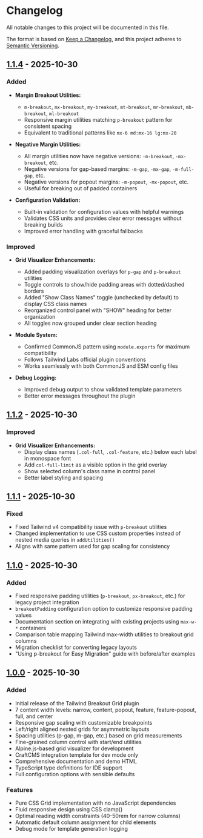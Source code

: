 # Changelog

All notable changes to this project will be documented in this file.

The format is based on [Keep a Changelog](https://keepachangelog.com/en/1.0.0/),
and this project adheres to [Semantic Versioning](https://semver.org/spec/v2.0.0.html).

## [1.1.4] - 2025-10-30

### Added

- **Margin Breakout Utilities:**
  - `m-breakout`, `mx-breakout`, `my-breakout`, `mt-breakout`, `mr-breakout`, `mb-breakout`, `ml-breakout`
  - Responsive margin utilities matching `p-breakout` pattern for consistent spacing
  - Equivalent to traditional patterns like `mx-6 md:mx-16 lg:mx-20`

- **Negative Margin Utilities:**
  - All margin utilities now have negative versions: `-m-breakout`, `-mx-breakout`, etc.
  - Negative versions for gap-based margins: `-m-gap`, `-mx-gap`, `-m-full-gap`, etc.
  - Negative versions for popout margins: `-m-popout`, `-mx-popout`, etc.
  - Useful for breaking out of padded containers

- **Configuration Validation:**
  - Built-in validation for configuration values with helpful warnings
  - Validates CSS units and provides clear error messages without breaking builds
  - Improved error handling with graceful fallbacks

### Improved

- **Grid Visualizer Enhancements:**
  - Added padding visualization overlays for `p-gap` and `p-breakout` utilities
  - Toggle controls to show/hide padding areas with dotted/dashed borders
  - Added "Show Class Names" toggle (unchecked by default) to display CSS class names
  - Reorganized control panel with "SHOW" heading for better organization
  - All toggles now grouped under clear section heading

- **Module System:**
  - Confirmed CommonJS pattern using `module.exports` for maximum compatibility
  - Follows Tailwind Labs official plugin conventions
  - Works seamlessly with both CommonJS and ESM config files

- **Debug Logging:**
  - Improved debug output to show validated template parameters
  - Better error messages throughout the plugin

## [1.1.2] - 2025-10-30

### Improved

- **Grid Visualizer Enhancements:**
  - Display class names (`.col-full`, `.col-feature`, etc.) below each label in monospace font
  - Add `col-full-limit` as a visible option in the grid overlay
  - Show selected column's class name in control panel
  - Better label styling and spacing

## [1.1.1] - 2025-10-30

### Fixed

- Fixed Tailwind v4 compatibility issue with `p-breakout` utilities
- Changed implementation to use CSS custom properties instead of nested media queries in `addUtilities()`
- Aligns with same pattern used for gap scaling for consistency

## [1.1.0] - 2025-10-30

### Added

- Fixed responsive padding utilities (`p-breakout`, `px-breakout`, etc.) for legacy project integration
- `breakoutPadding` configuration option to customize responsive padding values
- Documentation section on integrating with existing projects using `max-w-*` containers
- Comparison table mapping Tailwind max-width utilities to breakout grid columns
- Migration checklist for converting legacy layouts
- "Using p-breakout for Easy Migration" guide with before/after examples

## [1.0.0] - 2025-10-30

### Added

- Initial release of the Tailwind Breakout Grid plugin
- 7 content width levels: narrow, content, popout, feature, feature-popout, full, and center
- Responsive gap scaling with customizable breakpoints
- Left/right aligned nested grids for asymmetric layouts
- Spacing utilities (p-gap, m-gap, etc.) based on grid measurements
- Fine-grained column control with start/end utilities
- Alpine.js-based grid visualizer for development
- CraftCMS integration template for dev mode only
- Comprehensive documentation and demo HTML
- TypeScript type definitions for IDE support
- Full configuration options with sensible defaults

### Features

- Pure CSS Grid implementation with no JavaScript dependencies
- Fluid responsive design using CSS clamp()
- Optimal reading width constraints (40-50rem for narrow columns)
- Automatic default column assignment for child elements
- Debug mode for template generation logging

[1.1.4]: https://github.com/astuteo-llc/tailwind-breakout-grid/releases/tag/v1.1.4
[1.1.2]: https://github.com/astuteo-llc/tailwind-breakout-grid/releases/tag/v1.1.2
[1.1.1]: https://github.com/astuteo-llc/tailwind-breakout-grid/releases/tag/v1.1.1
[1.1.0]: https://github.com/astuteo-llc/tailwind-breakout-grid/releases/tag/v1.1.0
[1.0.0]: https://github.com/astuteo-llc/tailwind-breakout-grid/releases/tag/v1.0.0
